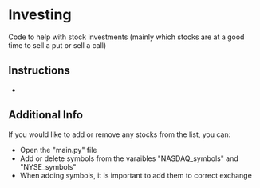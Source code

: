 # Investing
Code to help with stock investments (mainly which stocks are at a good time to sell a put or sell a call)

## Instructions
* 

## Additional Info
If you would like to add or remove any stocks from the list, you can:
* Open the "main.py" file
* Add or delete symbols from the varaibles "NASDAQ_symbols" and "NYSE_symbols"
* When adding symbols, it is important to add them to correct exchange
